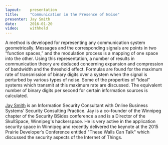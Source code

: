 ```yaml
---
layout:    presentation
title:     "Communication in the Presence of Noise"
presenter: Jay Smith
date:      2016-01-20
video:     withheld
---
```


A method is developed for representing any communication system geometrically. Messages and the corresponding signals are points in two “function spaces,” and the modulation process is a mapping of one space into the other. Using this representation, a number of results in communication theory are deduced concerning expansion and compression of bandwidth and the threshold effect. Formulas are found for the maximum rate of transmission of binary digits over a system when the signal is perturbed by various types of noise. Some of the properties of “ideal” systems which transmit at this maximum rate are discussed. The equivalent number of binary digits per second for certain information sources is calculated.

[Jay Smith](http://twitter.com/jaysmithwpg) is an Information Security Consultant with Online Business Systems’ Security Consulting Practice. Jay is a co-founder of the Winnipeg chapter of the Security BSides conference a and is a Director of the SkullSpace, Winnipeg's hackerspace. He is very active in the application security space in Winnipeg and recently delivered the keynote at the 2015 Prairie Developer’s Conference entitled "These Walls Can Talk" which discussed the security aspects of the Internet of Things.
